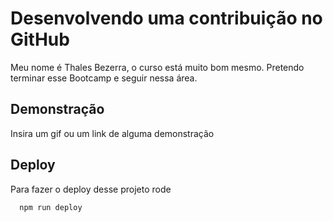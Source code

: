 # Desenvolvendo uma contribuição no GitHub

Meu nome é Thales Bezerra, o curso está muito bom mesmo. Pretendo terminar esse Bootcamp e seguir nessa área.


## Demonstração

Insira um gif ou um link de alguma demonstração


## Deploy

Para fazer o deploy desse projeto rode

```bash
  npm run deploy
```
